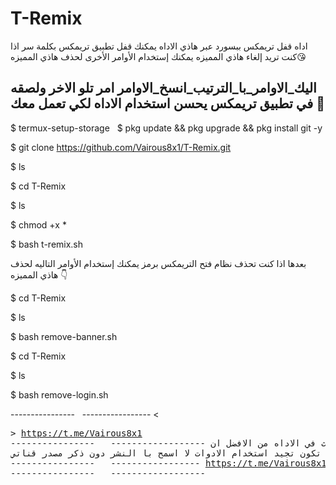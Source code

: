 # T-Remix
اداه قفل تريمكس ببسورد عبر هاذي الاداه يمكنك قفل تطبيق تريمكس بكلمة سر اذا كنت تريد إلغاء هاذي المميزه يمكنك إستخدام الأوامر الأخرى لحذف هاذي المميزه😘 

اليك_الاوامر_با_الترتيب_انسخ_الاوامر امر تلو الاخر ولصقه في تطبيق تريمكس يحسن استخدام الاداه لكي تعمل معك 🛑
------------------------------------

$ termux-setup-storage
  
$ pkg update && pkg upgrade && pkg install git -y

$ git clone https://github.com/Vairous8x1/T-Remix.git

$ ls

$ cd T-Remix

$ ls

$ chmod +x *

$ bash t-remix.sh


بعدها اذا كنت تحذف نظام فتح التريمكس برمز يمكنك إستخدام الأوامر التاليه لحذف هاذي المميزه 👇 

$ cd T-Remix

$ ls

$ bash remove-banner.sh

$ cd T-Remix

$ ls

$ bash remove-login.sh

----------------   -----------------
<<pre>> https://t.me/Vairous8x1
----------------   ------------------
لا تعبث في الاداه من الافضل ان تكون تجيد استخدام الادوات 
لا اسمح با النشر دون ذكر مصدر قناتي 🚫 
----------------   -----------------
https://t.me/Vairous8x1
----------------   ------------------
